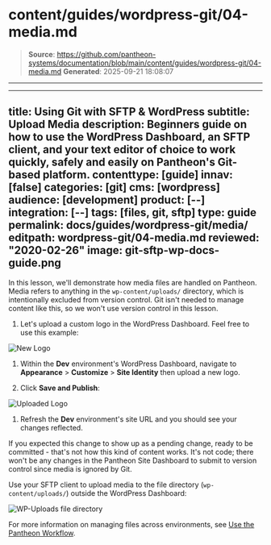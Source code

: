 # content/guides/wordpress-git/04-media.md

> **Source**: https://github.com/pantheon-systems/documentation/blob/main/content/guides/wordpress-git/04-media.md
> **Generated**: 2025-09-21 18:08:07

---

---
title: Using Git with SFTP & WordPress
subtitle: Upload Media
description: Beginners guide on how to use the WordPress Dashboard, an SFTP client, and your text editor of choice to work quickly, safely and easily on Pantheon's Git-based platform.
contenttype: [guide]
innav: [false]
categories: [git]
cms: [wordpress]
audience: [development]
product: [--]
integration: [--]
tags: [files, git, sftp]
type: guide
permalink: docs/guides/wordpress-git/media/
editpath: wordpress-git/04-media.md
reviewed: "2020-02-26"
image: git-sftp-wp-docs-guide.png
---

In this lesson, we'll demonstrate how media files are handled on Pantheon. Media refers to anything in the `wp-content/uploads/` directory, which is intentionally excluded from version control. Git isn't needed to manage content like this, so we won't use version control in this lesson.

1. Let's upload a custom logo in the WordPress Dashboard. Feel free to use this example:

  ![New Logo](../../../images/guides/git-wordpress/logo-wp-git-demo.png)

1. Within the **<Icon icon="wrench" /> Dev** environment's WordPress Dashboard, navigate to **Appearance** > **Customize** > **Site Identity** then upload a new logo.

1. Click **Save and Publish**:

  ![Uploaded Logo](../../../images/guides/git-wordpress/logo-upload.png)

1. Refresh the **<Icon icon="wrench" /> Dev** environment's site URL and you should see your changes reflected.

  If you expected this change to show up as a pending change, ready to be committed - that's not how this kind of content works. It's not code; there won't be any changes in the Pantheon Site Dashboard to submit to version control since media is ignored by Git.

  Use your SFTP client to upload media to the file directory (`wp-content/uploads/`) outside the WordPress Dashboard:

  ![WP-Uploads file directory](../../../images/guides/git-wordpress/uploads.png)

  For more information on managing files across environments, see [Use the Pantheon Workflow](/pantheon-workflow).

